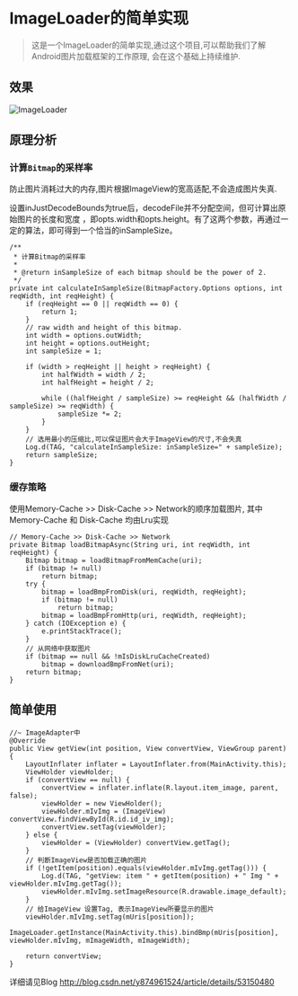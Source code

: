 # ImageLoader的简单实现

> 这是一个ImageLoader的简单实现,通过这个项目,可以帮助我们了解Android图片加载框架的工作原理,
会在这个基础上持续维护.

## 效果
![ImageLoader](http://img.blog.csdn.net/20161113182052943)

## 原理分析
 
### 计算`Bitmap`的采样率
防止图片消耗过大的内存,图片根据ImageView的宽高适配,不会造成图片失真.

设置inJustDecodeBounds为true后，decodeFile并不分配空间，但可计算出原始图片的长度和宽度
，即opts.width和opts.height。有了这两个参数，再通过一定的算法，即可得到一个恰当的inSampleSize。
```
/**
 * 计算Bitmap的采样率
 *
 * @return inSampleSize of each bitmap should be the power of 2.
 */
private int calculateInSampleSize(BitmapFactory.Options options, int reqWidth, int reqHeight) {
    if (reqHeight == 0 || reqWidth == 0) {
        return 1;
    }
    // raw width and height of this bitmap.
    int width = options.outWidth;
    int height = options.outHeight;
    int sampleSize = 1;

    if (width > reqHeight || height > reqHeight) {
        int halfWidth = width / 2;
        int halfHeight = height / 2;

        while ((halfHeight / sampleSize) >= reqHeight && (halfWidth / sampleSize) >= reqWidth) {
            sampleSize *= 2;
        }
    }
    // 选用最小的压缩比,可以保证图片会大于ImageView的尺寸,不会失真
    Log.d(TAG, "calculateInSampleSize: inSampleSize=" + sampleSize);
    return sampleSize;
}
```

### 缓存策略
使用Memory-Cache >> Disk-Cache >> Network的顺序加载图片,
其中Memory-Cache 和 Disk-Cache 均由Lru实现
```
// Memory-Cache >> Disk-Cache >> Network
private Bitmap loadBitmapAsync(String uri, int reqWidth, int reqHeight) {
    Bitmap bitmap = loadBitmapFromMemCache(uri);
    if (bitmap != null)
        return bitmap;
    try {
        bitmap = loadBmpFromDisk(uri, reqWidth, reqHeight);
        if (bitmap != null)
            return bitmap;
        bitmap = loadBmpFromHttp(uri, reqWidth, reqHeight);
    } catch (IOException e) {
        e.printStackTrace();
    }
    // 从网络中获取图片
    if (bitmap == null && !mIsDiskLruCacheCreated)
        bitmap = downloadBmpFromNet(uri);
    return bitmap;
}
```

## 简单使用

```
//~ ImageAdapter中
@Override
public View getView(int position, View convertView, ViewGroup parent) {
    LayoutInflater inflater = LayoutInflater.from(MainActivity.this);
    ViewHolder viewHolder;
    if (convertView == null) {
        convertView = inflater.inflate(R.layout.item_image, parent, false);
        viewHolder = new ViewHolder();
        viewHolder.mIvImg = (ImageView) convertView.findViewById(R.id.id_iv_img);
        convertView.setTag(viewHolder);
    } else {
        viewHolder = (ViewHolder) convertView.getTag();
    }
    // 判断ImageView是否加载正确的图片
    if (!getItem(position).equals(viewHolder.mIvImg.getTag())) {
        Log.d(TAG, "getView: item " + getItem(position) + " Img " + viewHolder.mIvImg.getTag());
        viewHolder.mIvImg.setImageResource(R.drawable.image_default);
    }
    // 给ImageView 设置Tag, 表示ImageView所要显示的图片
    viewHolder.mIvImg.setTag(mUris[position]);
    ImageLoader.getInstance(MainActivity.this).bindBmp(mUris[position], viewHolder.mIvImg, mImageWidth, mImageWidth);

    return convertView;
}
```

详细请见Blog http://blog.csdn.net/y874961524/article/details/53150480